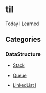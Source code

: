 # til
Today I Learned



## Categories

### DataStructure

- [Stack](https://github.com/sjsage522/til/tree/master/DataStructure/04.%20스택(Stack))

- [Queue](https://github.com/sjsage522/til/tree/master/DataStructure/05.%20큐(Queue))

- [LinkedList l](https://github.com/sjsage522/til/tree/master/DataStructure/06.%20연결리스트%20l(LinkedList))

